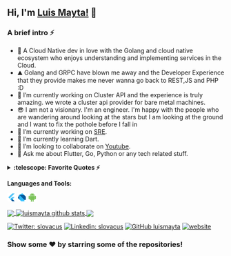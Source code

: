 ## Hi, I'm [Luis Mayta!](https://luismayta.github.io) 👋

### A brief intro ⚡

- 🚀 A Cloud Native dev in love with the Golang and cloud native ecosystem who enjoys understanding and implementing services in the Cloud.
- ⛰️ Golang and GRPC have blown me away and the Developer Experience that they provide makes me never wanna go back to REST,JS and PHP :D
- 🌱 I’m currently working on Cluster API and the experience is truly amazing. we wrote a cluster api provider for bare metal machines. 
- 😎 I am not a visionary. I'm an engineer. I'm happy with the people who are wandering around looking at the stars but I am looking at the ground and I want to fix the pothole before I fall in
- 🔭 I’m currently working on [SRE](https://equipindustry.com).
- 🌱 I’m currently learning Dart.
- 👯 I’m looking to collaborate on [Youtube](https://youtube.com/luismayta).
- 💬 Ask me about Flutter, Go, Python or any tech related stuff.

<details>
  <summary><b>:telescope: Favorite Quotes ⚡</b></summary>
-  See, you not only have to be a good coder to create a system like Linux, you have to be a sneaky bastard too. ~ Linus Torvalds<br />
-  The Linux philosophy is 'Laugh in the face of danger'. Oops. Wrong One. 'Do it yourself'. Yes, that's it. ~ Linus Torvalds<br />
- Microsoft isn't evil, they just make really crappy operating systems. ~ Linus Torvalds<br />
-  In real open source, you have the right to control your own destiny. ~ Linus Torvalds<br />
</details>


**Languages and Tools:**

<code><img height="20" src="https://raw.githubusercontent.com/github/explore/80688e429a7d4ef2fca1e82350fe8e3517d3494d/topics/flutter/flutter.png"></code>
<code><img height="20" src="https://raw.githubusercontent.com/github/explore/80688e429a7d4ef2fca1e82350fe8e3517d3494d/topics/dart/dart.png"></code>
<code><img height="20" src="https://raw.githubusercontent.com/github/explore/80688e429a7d4ef2fca1e82350fe8e3517d3494d/topics/android/android.png"></code>

<a href="https://github.com/luismayta">
  <img align="center" src="https://github-readme-stats.vercel.app/api/top-langs/?username=luismayta&theme=dark&hide_langs_below=1" />
</a>
<a href="https://github.com/luismayta">
 <img align="center" src="https://github-readme-stats.vercel.app/api?username=luismayta&show_icons=true&theme=dark&line_height=27" alt="luismayta github stats"/>
</a>
<a href="https://github.com/luismayta/dotfiles">
  <img align="center" src="https://github-readme-stats.vercel.app/api/pin/?username=luismayta&repo=dotfiles&theme=dark" />
</a>

[![Twitter: slovacus](https://img.shields.io/twitter/follow/slovacus?style=social)](https://twitter.com/slovacus)
[![Linkedin: slovacus](https://img.shields.io/badge/-slovacus-blue?style=flat-square&logo=Linkedin&logoColor=white&link=https://www.linkedin.com/in/luismayta/)](https://www.linkedin.com/in/luismayta/)
[![GitHub luismayta](https://img.shields.io/github/followers/luismayta?label=follow&style=social)](https://github.com/luismayta)
[![website](https://img.shields.io/badge/PortfolioWebsite-luis.mayta-2648ff?style=flat-square&logo=google-chrome)](https://luismayta.github.io/)


### Show some ❤️ by starring some of the repositories!
